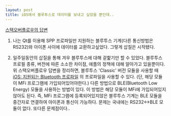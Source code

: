 ```yaml
---
layout: post
title: iOS에서 블루투스로 데이터를 보내고 싶었을 뿐인데..
---
```


[스택오버플로우의 답변](http://stackoverflow.com/a/24181946)

1. 나는 Qt를 이용해 SPP 프로파일만 지원하는 블루투스 기계(다른 통신방법은 RS232)와 아이폰 사이에 데이터를 교환하고싶었다.
그렇게 삽질은 시작됐다.


2. 일주일동안의 삽질을 통해 겨우 블루투스에 대해 겉핥기만 할 수 있었다.
블루투스 프로필 종류, 버전에 따른 소소한 차이점, 애플의 정책에 대해 알아가고 있을뿐이다.
위 스택오버플로우 답변을 정리하면,
블루투스 'Classic' 버전 모듈을 사용할 때 [iOS: 지원되는 Bluetooth 프로파일](https://support.apple.com/ko-kr/HT204387) 의 프로파일을 사용할 수 있다.
(단, 해당 모듈이 MFi 프로그램에 가입되어있어야한다.)
다른 방법으로 BLE(Bluetooth Low Energy) 모듈을 사용하는 방법이 있다.
이 방법은 해당 모듈이 MFi에 가입되어있지 않아도 된다.
즉, MFi 프로그램에 등록되어있지않은 블루투스 기계는 BLE 모듈을 중간자로 연결하여 아이폰과 통신이 가능하다.
문제는 국내에는 RS232<->BLE 모듈이 없다.
또다른 문제점이다..
